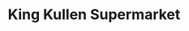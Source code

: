 ---
title: "King Kullen Supermarket"
url: /hampton-bays/king-kullen-supermarket/
shop: supermarket
---
